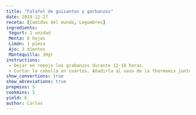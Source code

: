```yaml
---
title: "Falafel de guisantes y garbanzos"
date: 2018-12-27
receta: [Comidas del mundo, Legumbres]
ingredients:
 Yogurt: 1 unidad
 Menta: 6 hojas
 Limón: 1 pieza
 Ajo: 3 dientes
 Mantequilla: 30gr
instructions:
 - Dejar en remojo los grabanzos durante 12-18 horas.
 - Cortar la cebolla en cuartos. Añadirla al vaso de la thermomix junto con los ajos y mantequilla. Picarlo a velocidad 5 durante 7 segundos. Reservar.
show_convertions: true
show_abreviations: true
prepmins: 5
cookmins: 5
yield: 6
author: Carlos
---
```

<!--stackedit_data:
eyJoaXN0b3J5IjpbMTg5MDM3ODg2M119
-->